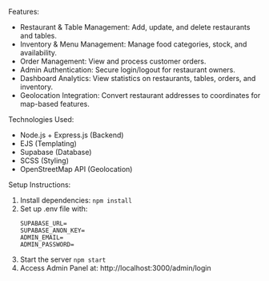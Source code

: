 Features:
* Restaurant & Table Management: Add, update, and delete restaurants and tables.
* Inventory & Menu Management: Manage food categories, stock, and availability.
* Order Management: View and process customer orders.
* Admin Authentication: Secure login/logout for restaurant owners.
* Dashboard Analytics: View statistics on restaurants, tables, orders, and inventory.
* Geolocation Integration: Convert restaurant addresses to coordinates for map-based features.

Technologies Used:
* Node.js + Express.js (Backend)
* EJS (Templating)
* Supabase (Database)
* SCSS (Styling)
* OpenStreetMap API (Geolocation)

Setup Instructions:
1. Install dependencies:
  ``` npm install ```
2. Set up .env file with:
   ```
   SUPABASE_URL=
   SUPABASE_ANON_KEY=
   ADMIN_EMAIL=
   ADMIN_PASSWORD=
   ```
3. Start the server
   ``` npm start ```
4. Access Admin Panel at: http://localhost:3000/admin/login
